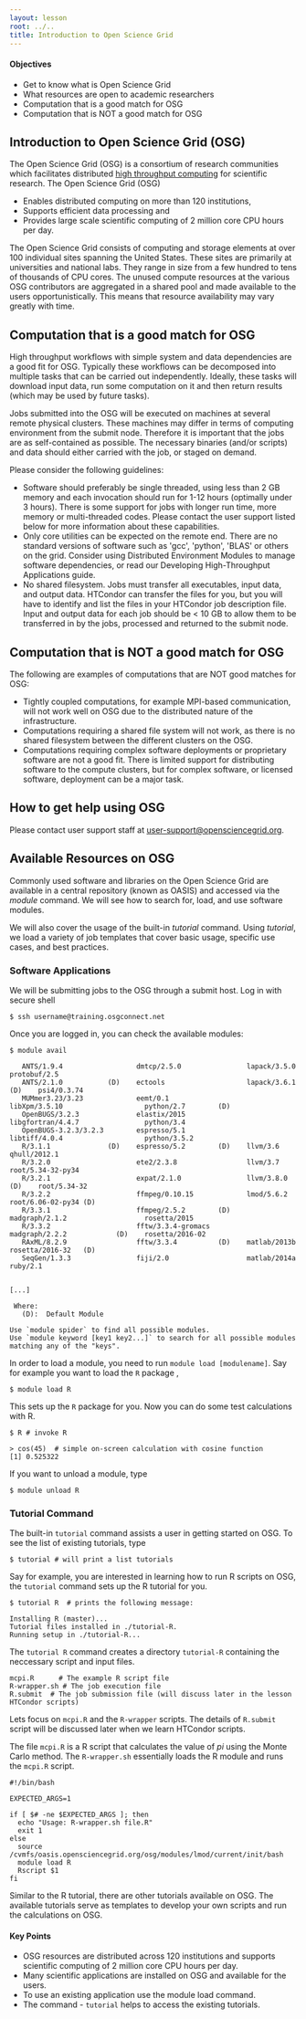 ```yaml
---
layout: lesson
root: ../..
title: Introduction to Open Science Grid 
---
```

<div class="objectives" markdown="1">

#### Objectives
*   Get to know what is Open Science Grid
*   What resources are open to academic researchers
*   Computation that is a good match for OSG
*   Computation that is NOT a good match for OSG

</div>

## Introduction to Open Science Grid (OSG)  

The Open Science Grid (OSG) is a consortium of research communities which facilitates distributed [high throughput computing](http://en.wikipedia.org/wiki/High-throughput_computing) for scientific research. The Open Science Grid (OSG)
<ul> 
<li> Enables distributed computing on more than 120 institutions, </li>
<li> Supports efficient data processing and  </li>
<li> Provides large scale scientific computing of 2 million core CPU hours per day.   </li>
</ul> 

The Open Science Grid consists of computing and storage elements at over 100 individual sites spanning the United States. These sites are primarily at universities and national labs. They range in size from a few hundred to tens of thousands of CPU cores. The unused compute resources at the various OSG contributors are aggregated in a shared pool and made available to the users opportunistically. This means that resource availability may vary greatly with time. 


## Computation that is a good match for OSG 

High throughput workflows with simple system and data dependencies are a good 
fit for OSG. Typically these workflows can be decomposed into multiple
tasks that can be carried out independently.  Ideally, these tasks will download 
input data, run some computation on it and then return results (which may be 
used by future tasks).

Jobs submitted into the OSG will be executed on machines at several 
remote physical clusters. These machines may differ in terms of computing 
environment from the submit node. Therefore it is important that the jobs are 
as self-contained as possible. The necessary binaries (and/or scripts) and data 
should either carried with the job, or staged on demand. 

Please consider the following guidelines:
<ul>
<li>   Software should preferably be single threaded, using less than 2 GB memory and 
    each invocation should run for 1-12 hours (optimally under 3 hours). There is 
    some support for jobs with longer run time, more memory or multi-threaded codes. 
    Please contact the user support listed below for more information about these 
    capabilities.</li>
<li>   Only core utilities can be expected on the remote end. There are no standard 
    versions of software such as 'gcc', 'python', 'BLAS' or others on the grid. 
    Consider using Distributed Environment Modules to manage software dependencies, 
    or read our Developing High-Throughput Applications guide.</li>
<li>   No shared filesystem. Jobs must transfer all executables, input data, and 
    output data. HTCondor can transfer the files for you, but you will have to 
    identify and list the files in your HTCondor job description file. Input and 
    output data for each job should be < 10 GB to allow them to be transferred in 
    by the jobs, processed and returned to the submit node.</li>
</ul>

## Computation that is NOT a good match for OSG 

The following are examples of computations that are NOT good matches for 
OSG:
<ul>
<li>   Tightly coupled computations, for example MPI-based communication, will 
    not work well on OSG due to the distributed nature of the infrastructure.</li>
<li>   Computations requiring a shared file system will not work, as there is 
    no shared filesystem between the different clusters on the OSG.</li>
<li>   Computations requiring complex software deployments or proprietary software 
    are not a good fit.  There is limited support for distributing software to 
    the compute clusters, but for complex software, or licensed software, 
    deployment can be a major task.</li>
</ul>

## How to get help using OSG

Please contact user support staff at [user-support@opensciencegrid.org](mailto:user-support@opensciencegrid.org).


<h2> Available Resources on OSG </h2> 

Commonly used software and libraries on the Open Science Grid are available in a
central repository (known as OASIS) and accessed via the *module* command. We will see how to 
search for, load, and use software modules.

We will also cover the usage of the built-in *tutorial* command. Using *tutorial*,
we load a variety of job templates that cover basic usage, specific use cases, and best practices.

<h3> Software Applications </h3>

We will be submitting jobs to the OSG through a submit host.
Log in with secure shell  

~~~
$ ssh username@training.osgconnect.net
~~~



Once you are logged in, you can check the available modules: 

~~~
$ module avail
 
   ANTS/1.9.4                  dmtcp/2.5.0                lapack/3.5.0                     protobuf/2.5
   ANTS/2.1.0           (D)    ectools                    lapack/3.6.1              (D)    psi4/0.3.74
   MUMmer3.23/3.23             eemt/0.1                   libXpm/3.5.10                    python/2.7        (D)
   OpenBUGS/3.2.3              elastix/2015               libgfortran/4.4.7                python/3.4
   OpenBUGS-3.2.3/3.2.3        espresso/5.1               libtiff/4.0.4                    python/3.5.2
   R/3.1.1              (D)    espresso/5.2        (D)    llvm/3.6                         qhull/2012.1
   R/3.2.0                     ete2/2.3.8                 llvm/3.7                         root/5.34-32-py34
   R/3.2.1                     expat/2.1.0                llvm/3.8.0                (D)    root/5.34-32
   R/3.2.2                     ffmpeg/0.10.15             lmod/5.6.2                       root/6.06-02-py34 (D)
   R/3.3.1                     ffmpeg/2.5.2        (D)    madgraph/2.1.2                   rosetta/2015
   R/3.3.2                     fftw/3.3.4-gromacs         madgraph/2.2.2            (D)    rosetta/2016-02
   RAxML/8.2.9                 fftw/3.3.4          (D)    matlab/2013b                     rosetta/2016-32   (D)
   SeqGen/1.3.3                fiji/2.0                   matlab/2014a                     ruby/2.1

 
[...]

 Where:
   (D):  Default Module
 
Use `module spider` to find all possible modules.
Use `module keyword [key1 key2...]` to search for all possible modules matching any of the "keys".
~~~

In order to load a module, you need to run `module load [modulename]`.  Say for
example you want to load the `R` package , 

~~~
$ module load R 
~~~

This sets up the `R` package for you. Now you can do some test calculations with R. 

~~~
$ R # invoke R  

> cos(45)  # simple on-screen calculation with cosine function
[1] 0.525322

~~~

If you want to unload a module, type 

~~~
$ module unload R 
~~~

<h3> Tutorial Command </h3> 

The built-in `tutorial` command assists a user in getting started on OSG.  To see the list of existing tutorials, type

~~~
$ tutorial # will print a list tutorials
~~~

Say for example, you are interested in learning how to run R scripts on OSG, the 
`tutorial` command sets up the R tutorial for you. 

~~~
$ tutorial R  # prints the following message:

Installing R (master)...
Tutorial files installed in ./tutorial-R.
Running setup in ./tutorial-R...
~~~ 

The `tutorial R` command creates a directory `tutorial-R` containing the neccessary script and input files. 

~~~
mcpi.R      # The example R script file
R-wrapper.sh # The job execution file 
R.submit  # The job submission file (will discuss later in the lesson HTCondor scripts)
~~~

Lets focus on `mcpi.R` and the `R-wrapper` scripts. The details of `R.submit` script 
will be discussed later when we learn HTCondor scripts.  

The file `mcpi.R` is a R script that calculates the value of *pi* using the Monte Carlo
method.  The `R-wrapper.sh` essentially loads the R module and runs the `mcpi.R`
script. 

~~~
#!/bin/bash

EXPECTED_ARGS=1

if [ $# -ne $EXPECTED_ARGS ]; then
  echo "Usage: R-wrapper.sh file.R"
  exit 1
else
  source /cvmfs/oasis.opensciencegrid.org/osg/modules/lmod/current/init/bash
  module load R
  Rscript $1
fi
~~~

Similar to the R tutorial, there are other tutorials available on OSG. The available 
tutorials serve as templates to develop your own scripts and run the 
calculations on OSG. 

<div class="keypoints" markdown="1">

#### Key Points
*   OSG resources are distributed across 120 institutions and  supports scientific computing of 2 million core CPU hours per day.   
*   Many scientific applications are installed on OSG and available for the users. 
*   To use an existing application use the module load command. 
*   The command - `tutorial` helps to access the existing tutorials.  
</div>



